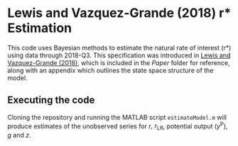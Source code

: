 # Lewis and Vazquez-Grande (2018) r* Estimation

This code uses Bayesian methods to estimate the natural rate of interest (r*) using data through 2018-Q3.  This specification was introduced in [Lewis and Vazquez-Grande (2018)](https://onlinelibrary.wiley.com/doi/abs/10.1002/jae.2671), which is included in the *Paper* folder for reference, along with an appendix which outlines the state space structure of the model.

## Executing the code
Cloning the repository and running the MATLAB script `estimateModel.m` will produce estimates of the unobserved series for r<sup>*</sup>, r<sup>*</sup><sub>LR</sub>, potential output (*y*<sup>P</sup>), *g* and *z*.


